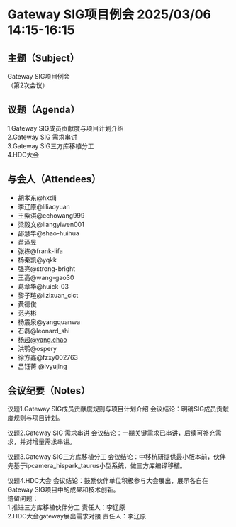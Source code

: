 # Gateway SIG项目例会 2025/03/06 14:15-16:15

## 主题（Subject）  
Gateway SIG项目例会  
（第2次会议）


## 议题（Agenda）  
1.Gateway SIG成员贡献度与项目计划介绍  
2.Gateway SIG 需求串讲  
3.Gateway SIG三方库移植分工  
4.HDC大会  

## 与会人（Attendees）  
* 胡孝东@hxdlj  
* 李辽原@liliaoyuan  
* 王紫淇@echowang999  
* 梁毅文@liangyiwen001  
* 邵慧华@shao-huihua  
* 苗泽昱  
* 张栋@frank-lifa  
* 杨秦凯@yqkk  
* 强亮@strong-bright  
* 王高@wang-gao30  
* 葛章华@huick-03  
* 黎子瑄@lizixuan_cict  
* 黄德俊  
* 范光彬  
* 杨震泉@yangquanwa  
* 石磊@leonard_shi  
* 杨超@yang.chao  
* 洪鹗@ospery  
* 徐方鑫@fzxy002763  
* 吕钰菁 @lvyujing 

## 会议纪要（Notes）  
议题1.Gateway SIG成员贡献度规则与项目计划介绍
会议结论：明确SIG成员贡献度规则与项目计划。

议题2.Gateway SIG 需求串讲
会议结论：一期关键需求已串讲，后续可补充需求，并对增量需求串讲。

议题3.Gateway SIG三方库移植分工
会议结论：中移杭研提供最小版本前，伙伴先基于ipcamera_hispark_taurus小型系统，做三方库编译移植。

议题4.HDC大会
会议结论：鼓励伙伴单位积极参与大会展出，展示各自在Gateway SIG项目中的成果和技术创新。  
遗留问题：  
1.推进三方库移植伙伴分工  责任人：李辽原  
2.HDC大会gateway展出需求对接  责任人：李辽原
